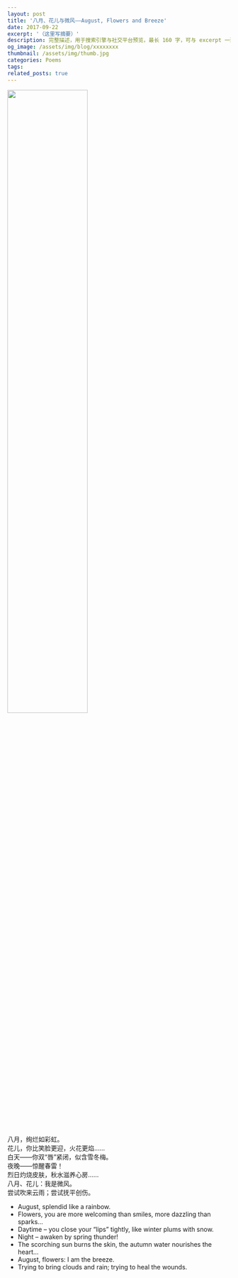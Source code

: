 ```yaml
---
layout: post
title: '八月、花儿与微风——August, Flowers and Breeze'
date: 2017-09-22
excerpt: '（这里写摘要）'
description: 完整描述，用于搜索引擎与社交平台预览，最长 160 字，可与 excerpt 一致
og_image: /assets/img/blog/xxxxxxxx
thumbnail: /assets/img/thumb.jpg
categories: Poems
tags: 
related_posts: true
---
```


<img src="{{ '/assets/img/blog/xxxxxxxx' | relative_url }}" style="width:60%;">

八月，绚烂如彩虹。  
花儿，你比笑脸更迎，火花更焰……  
白天——你双“唇”紧闭，似含雪冬梅。  
夜晚——惊醒春雷！  
烈日灼烧皮肤，秋水滋养心房……  
八月、花儿：我是微风。  
尝试吹来云雨；尝试抚平创伤。

- August, splendid like a rainbow.
- Flowers, you are more welcoming than smiles, more dazzling than sparks…
- Daytime – you close your “lips” tightly, like winter plums with snow.
- Night – awaken by spring thunder!
- The scorching sun burns the skin, the autumn water nourishes the heart…
- August, flowers: I am the breeze.
- Trying to bring clouds and rain; trying to heal the wounds.